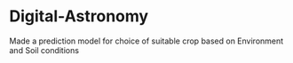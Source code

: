 # Digital-Astronomy
Made a prediction model for choice of suitable crop based on Environment and Soil conditions
